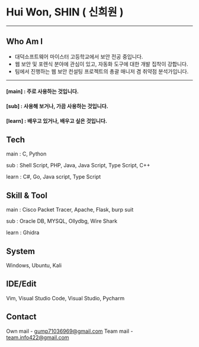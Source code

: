 # Hui Won, SHIN ( 신희원 ) 

* * *
## Who Am I
+ 대덕소프트웨어 마이스터 고등학교에서 보안 전공 중입니다.
+ 웹 보안 및 포렌식 분야에 관심이 있고, 자동화 도구에 대한 개발 집착이 강합니다.
+ 팀에서 진행하는 웹 보안 컨설팅 프로젝트의 총괄 매니저 겸 취약점 분석가입니다.
* * *

#### [main] : 주로 사용하는 것입니다.
#### [sub] : 사용해 보거나, 가끔 사용하는 것입니다.
#### [learn] : 배우고 있거나, 배우고 싶은 것입니다.

## Tech 
main : C, Python

sub : Shell Script, PHP, Java, Java Script, Type Script, C++ 

learn : C#, Go, Java script, Type Script

## Skill & Tool 
main : Cisco Packet Tracer, Apache, Flask, burp suit

sub : Oracle DB, MYSQL, Ollydbg, Wire Shark

learn : Ghidra

## System
Windows, Ubuntu, Kali

## IDE/Edit
Vim, Visual Studio Code, Visual Studio, Pycharm

## Contact
Own mail - gump71036969@gmail.com
Team mail - team.info422@gmail.com
